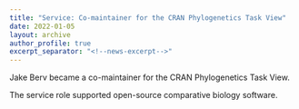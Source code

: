```yaml
---
title: "Service: Co-maintainer for the CRAN Phylogenetics Task View"
date: 2022-01-05
layout: archive
author_profile: true
excerpt_separator: "<!--news-excerpt-->"
---
```

Jake Berv became a co-maintainer for the CRAN Phylogenetics Task View.

<!--news-excerpt-->
The service role supported open-source comparative biology software.
